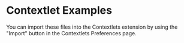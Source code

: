 # Contextlet Examples

You can import these files into the Contextlets extension by using the "Import" button in the Contextlets Preferences page.
